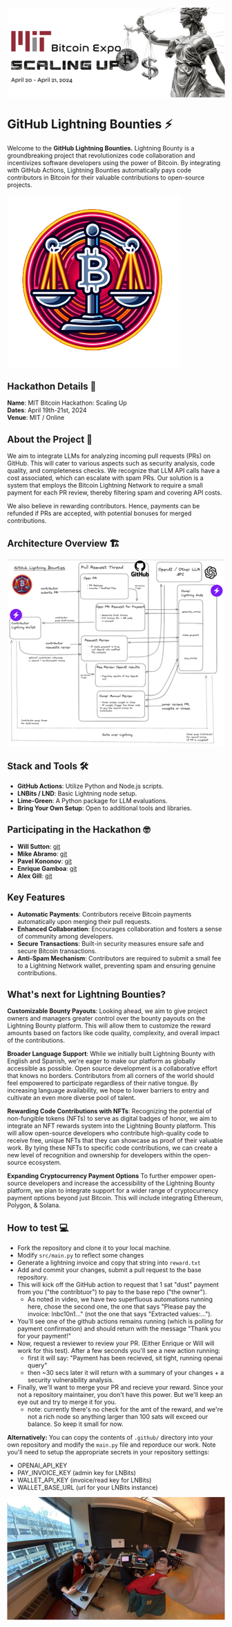 ![alt text](https://github.com/MIT-Bitcoin-2024/lightning-bounty/blob/main/assets/img/banner.png?raw=true)

# GitHub Lightning Bounties ⚡️

Welcome to the **GitHub Lightning Bounties.** Lightning Bounty is a groundbreaking project that revolutionizes code collaboration and incentivizes software developers using the power of Bitcoin. By integrating with GitHub Actions, Lightning Bounties automatically pays code contributors in Bitcoin for their valuable contributions to open-source projects.

![alt text](https://github.com/MIT-Bitcoin-2024/lightning-bounty/blob/main/assets/img/projectLogo3.png?raw=true)

## Hackathon Details 🚀

**Name**: MIT Bitcoin Hackathon: Scaling Up  
**Dates**: April 19th-21st, 2024  
**Venue**: MIT / Online

## About the Project 📝

We aim to integrate LLMs for analyzing incoming pull requests (PRs) on GitHub. This will cater to various aspects such as security analysis, code quality, and completeness checks. We recognize that LLM API calls have a cost associated, which can escalate with spam PRs. Our solution is a system that employs the Bitcoin Lightning Network to require a small payment for each PR review, thereby filtering spam and covering API costs.

We also believe in rewarding contributors. Hence, payments can be refunded if PRs are accepted, with potential bonuses for merged contributions.

## Architecture Overview 🏗️

![alt text](https://github.com/MIT-Bitcoin-2024/lightning-bounty/blob/main/assets/img/gh-bounty-1.png?raw=true)

## Stack and Tools 🛠️

- **GitHub Actions**: Utilize Python and Node.js scripts.
- **LNBits / LND**: Basic Lightning node setup.
- **Lime-Green**: A Python package for LLM evaluations.
- **Bring Your Own Setup**: Open to additional tools and libraries.

## Participating in the Hackathon 🤓

- **Will Sutton**: [git](https://github.com/sutt/gha-tut)
- **Mike Abramo**: [git](https://github.com/SonnyMonroe)
- **Pavel Kononov**: [git](https://github.com/super-jaba)
- **Enrique Gamboa**: [git](https://github.com/jegamboafuentes)
- **Alex Gill**: [git](https://github.com/devopsgill)

## Key Features

- **Automatic Payments**: Contributors receive Bitcoin payments automatically upon merging their pull requests.
- **Enhanced Collaboration**: Encourages collaboration and fosters a sense of community among developers.
- **Secure Transactions**: Built-in security measures ensure safe and secure Bitcoin transactions.
- **Anti-Spam Mechanism**: Contributors are required to submit a small fee to a Lightning Network wallet, preventing spam and ensuring genuine contributions.

## What's next for Lightning Bounties?

**Customizable Bounty Payouts**:
Looking ahead, we aim to give project owners and managers greater control over the bounty payouts on the Lightning Bounty platform. This will allow them to customize the reward amounts based on factors like code quality, complexity, and overall impact of the contributions.

**Broader Language Support**:
While we initially built Lightning Bounty with English and Spanish, we're eager to make our platform as globally accessible as possible. Open source development is a collaborative effort that knows no borders. Contributors from all corners of the world should feel empowered to participate regardless of their native tongue. By increasing language availability, we hope to lower barriers to entry and cultivate an even more diverse pool of talent.

**Rewarding Code Contributions with NFTs**:
Recognizing the potential of non-fungible tokens (NFTs) to serve as digital badges of honor, we aim to integrate an NFT rewards system into the Lightning Bounty platform. This will allow open-source developers who contribute high-quality code to receive free, unique NFTs that they can showcase as proof of their valuable work. By tying these NFTs to specific code contributions, we can create a new level of recognition and ownership for developers within the open-source ecosystem.

**Expanding Cryptocurrency Payment Options**
To further empower open-source developers and increase the accessibility of the Lightning Bounty platform, we plan to integrate support for a wider range of cryptocurrency payment options beyond just Bitcoin. This will include integrating Ethereum, Polygon, & Solana.


How to test 💻
-----------------

- Fork the repository and clone it to your local machine. 
- Modify `src/main.py` to reflect some changes
- Generate a lightning invoice and copy that string into `reward.txt`
- Add and commit your changes, submit a pull request to the base repository.
- This will kick off the GitHub action to request that 1 sat "dust" payment from you ("the contribtuor") to pay to the base repo ("the owner").
    - As noted in video, we have two superfluous automations running here, chose the second one, the one that says "Please pay the invoice: lnbc10n1..." (not the one that says "Extracted values:...").
- You'll see one of the github actions remains running (which is polling for payment confirmation) and should return with the message "Thank you for your payment!"
- Now, request a reviewer to review your PR. (Either Enrique or Will will work for this test). After a few seconds you'll see a new action running:
    - first it will say: "Payment has been recieved, sit tight, running openai query"
    - then ~30 secs later it will return with a summary of your changes + a security vulnerability analysis.
- Finally, we'll want to merge your PR and recieve your reward. Since your not a repository maintainer, you don't have this power. But we'll keep an eye out and try to merge it for you.
    - note: currently there's no check for the amt of the reward, and we're not a rich node so anything larger than 100 sats will exceed our balance. So keep it small for now.

**Alternatively:** You can copy the contents of `.github/` directory into your own repository and modify the `main.py` file and reporduce our work. Note you'll need to setup the appropriate secrets in your repository settings:
 - OPENAI_API_KEY
 - PAY_INVOICE_KEY  (admin key for LNBits)
 - WALLET_API_KEY  (invoice/read key for LNBits)
 - WALLET_BASE_URL  (url for your LNBits instance)

 ![alt text](https://github.com/MIT-Bitcoin-2024/lightning-bounty/blob/main/assets/img/team_picture.jpg?raw=true)


